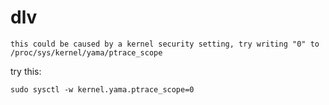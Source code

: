 # dlv

```
this could be caused by a kernel security setting, try writing "0" to /proc/sys/kernel/yama/ptrace_scope
```
try this:

```shell
sudo sysctl -w kernel.yama.ptrace_scope=0
```